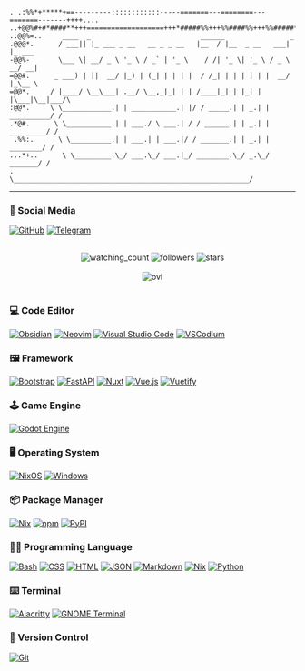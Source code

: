 ```
. .:%%*+*****+==---------::::::::::::-----=======---========---=======-------++++....
..+@@%#+#*####**+++===================+++*#####%%+++%%####%%+++%%#####*+++***********
.:@@%=..     ____  _                           ______                _
.@@@*.      / ___|| |_ ___ _ __   __ _ _ __   |__  / |__  _ __   ___| |_ ___
-@@%-       \___ \| __/ _ \ '_ \ / _` | '_ \    / /| '_ \| '_ \ / _ \ __/ __|
=@@#.      _ ___) | ||  __/ |_) | (_| | | | |  / /_| | | | | | |  __/ |_\__ \
=@@*.     / |____/ \__\___| .__/ \__,_|_| | | /____|_| | |_| | |\___|\__|___/\
:@@*.     \ \____________.| | ___________.| |/ / _____.| | _.| | __________/ /
.*@#.      \ \___________.| | ___./ \ ___.| / / ______.| | _.| | _________/ /
 .%%:.      \ \__________.| | ___.| | ___.|/ / _______.| | _.| | ________/ /
...*+..      \ \_________.\_/ ___.\_/ ___.|_/ ________.\_/ _.\_/ _______/ /
.             \__________________________________________________________/
```

---

### 📱 Social Media
[![GitHub](https://img.shields.io/badge/GitHub-%23121011.svg?logo=github&logoColor=white)](https://github.com/Stepan-Zhnets)
[![Telegram](https://img.shields.io/badge/Telegram-2CA5E0?logo=telegram&logoColor=white)](https://t.me/Stepan_Zhnets)


<div>
	<br>
	<div align="center">
		<img src="https://komarev.com/ghpvc/?username=Stepan-Zhnets&color=brightgreen" alt="watching_count" />
		<img alt="followers" src="https://img.shields.io/github/followers/Stepan-Zhnets?label=Followers&style=social">
		<img src="https://img.shields.io/github/stars/Stepan-Zhnets?label=Stars" alt="stars">
	<br><br>
		<img src="https://github-readme-stats.vercel.app/api/top-langs?username=Stepan-Zhnets&show_icons=true&locale=en&layout=compact&theme=dark" alt="ovi" />
	</div>
</div>

<!-- ![Anurag's GitHub stats](https://github-readme-stats.vercel.app/api?username=Stepan-Zhnets&show_icons=true&theme=dark) -->
<br>

<!-- <div align='center'>
	<img src="https://widgetbite.com/stats/Stepan-Zhnets" alt="watching_count" />
</div> -->

### 💻 Code Editor
[![Obsidian](https://img.shields.io/badge/Obsidian-%23483699.svg?&logo=obsidian&logoColor=white)](#)
[![Neovim](https://img.shields.io/badge/Neovim-57A143?logo=neovim&logoColor=fff)](#)
[![Visual Studio Code](https://custom-icon-badges.demolab.com/badge/Visual%20Studio%20Code-0078d7.svg?logo=vsc&logoColor=white)](#)
[![VSCodium](https://img.shields.io/badge/VSCodium-2F80ED?logo=vscodium&logoColor=fff)](#)

### 🖼️ Framework
[![Bootstrap](https://img.shields.io/badge/Bootstrap-7952B3?logo=bootstrap&logoColor=fff)](#)
[![FastAPI](https://img.shields.io/badge/FastAPI-009485.svg?logo=fastapi&logoColor=white)](#)
[![Nuxt](https://img.shields.io/badge/Nuxt-002E3B?logo=nuxt&logoColor=#00DC82)](#)
[![Vue.js](https://img.shields.io/badge/Vue.js-4FC08D?logo=vuedotjs&logoColor=fff)](#)
[![Vuetify](https://img.shields.io/badge/Vuetify-1867C0?logo=vuetify&logoColor=fff)](#)

### 🕹️ Game Engine
[![Godot Engine](https://img.shields.io/badge/Godot-%23FFFFFF.svg?logo=godot-engine)](#)

### 🖥️ Operating System
[![NixOS](https://img.shields.io/badge/NixOS-5277C3?logo=nixos&logoColor=fff)](#)
[![Windows](https://custom-icon-badges.demolab.com/badge/Windows-0078D6?logo=windows11&logoColor=white)](#)

### 📦 Package Manager
[![Nix](https://img.shields.io/badge/Nix-5277C3?logo=nixos&logoColor=fff)](#)
[![npm](https://img.shields.io/badge/npm-CB3837?logo=npm&logoColor=fff)](#)
[![PyPI](https://img.shields.io/badge/PyPI-3775A9?logo=pypi&logoColor=fff)](#)

### 🧑‍💻 Programming Language
[![Bash](https://img.shields.io/badge/Bash-4EAA25?logo=gnubash&logoColor=fff)](#)
[![CSS](https://img.shields.io/badge/CSS-1572B6?logo=css3&logoColor=fff)](#)
[![HTML](https://img.shields.io/badge/HTML-%23E34F26.svg?logo=html5&logoColor=white)](#)
[![JSON](https://img.shields.io/badge/JSON-000?logo=json&logoColor=fff)](#)
[![Markdown](https://img.shields.io/badge/Markdown-%23000000.svg?logo=markdown&logoColor=white)](#)
[![Nix](https://img.shields.io/badge/Nix-5277C3.svg?&logo=NixOS&logoColor=white)](#)
[![Python](https://img.shields.io/badge/Python-3776AB?logo=python&logoColor=fff)](#)

### ⌨️ Terminal
[![Alacritty](https://img.shields.io/badge/Alacritty-F46D01?logo=alacritty&logoColor=fff)](#)
[![GNOME Terminal](https://img.shields.io/badge/GNOME%20Terminal-241F31?logo=gnometerminal&logoColor=fff)](#)

### 🔖 Version Control
[![Git](https://img.shields.io/badge/Git-F05032?logo=git&logoColor=fff)](#)
